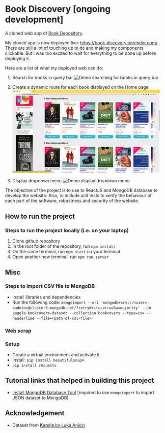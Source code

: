 # Book Discovery [ongoing development]
A cloned web app of [Book Depository](https://www.bookdepository.com/).

My cloned app is now deployed live: https://book-discovery.onrender.com/ . There are still a lot of touching up to do and making my components clickable. But I was too excited to wait for everything to be done up before deploying it. 

Here are a list of what my deployed web can do:
1. Search for books in query bar
![Demo searching for books in query bar](assets/readme/searchForBooks.gif)

2. Create a dynamic route for each book displayed on the Home page
![Demo dynamic routing for each book displayed on the Home page](assets/readme/dynamicRoutingBooks.gif)

3. Display dropdown menu
![Demo display dropdown menu](assets/readme/dropdownMenu.gif)

The objective of the project is to use to ReactJS and MongoDB database to develop the website. Also, to include unit tests to verify the behaviour of each part of the software, robustness and security of the website.

## How to run the project
### Steps to run the project locally (i.e. on your laptop)
1. Clone github repository
2. In the root folder of the repository, run `npm install`
3. On the same terminal, run `npm start` on your terminal
4. Open another new terminal, run `npm run server`

## Misc
### Steps to import CSV file to MongoDB
- Install libraries and dependencies
- Run the following code:
`mongoimport --uri 'mongodb+srv://<user>:<admin>@cluster3.mongodb.net/?retryWrites=true&w=majority' --db kaggle-bookcovers-dataset --collection bookcovers --type=csv --headerline --file=<path-of-csv-file>`

### Web scrap
### Setup
- Create a virtual environment and activate it
- Install: `pip install beautifulsoup4`
- `pip install requests`

## Tutorial links that helped in building this project
- [Install MongoDB Database Tool](https://www.mongodb.com/docs/database-tools/installation/installation-macos/) (required to use `mongoimport` to import JSON dataset to MongoDB)


## Acknowledgement
- Dataset from [Kaggle by Luka Anicin](https://www.kaggle.com/datasets/lukaanicin/book-covers-dataset)